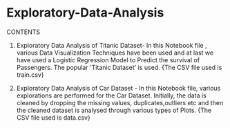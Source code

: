 # Exploratory-Data-Analysis

CONTENTS
1) Exploratory Data Analysis of Titanic Dataset- In this Notebook file , various Data Visualization Techniques have been used and at last we have used a Logistic Regression Model to Predict the survival of Passengers. The popular 'Titanic Dataset' is used. {The CSV file used is train.csv}

2) Exploratory Data Analysis of Car Dataset - In this Notebook file, various explorations are performed for the Car Dataset. Initially, the data is cleaned by dropping the missing values, duplicates,outliers etc and then the cleaned dataset is analysed through various types of Plots. {The CSV file used is data.csv}
